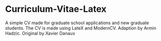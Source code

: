 # Curriculum-Vitae-Latex
A simple CV made for graduate school applications and new graduate students.  The CV is made using LateX and ModernCV.  Adaption by Armin Hadzic. Original by Xavier Danaux
